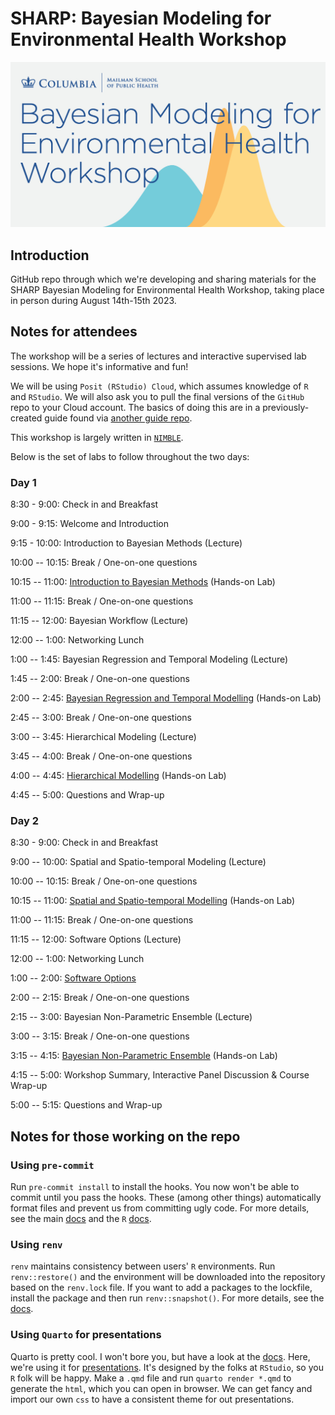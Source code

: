 # SHARP: Bayesian Modeling for Environmental Health Workshop

![course logo](assets/bmeh-1200x630.jpg)

## Introduction

GitHub repo through which we're developing and sharing materials for the SHARP Bayesian Modeling for Environmental Health Workshop, taking place in person during August 14th-15th 2023.

## Notes for attendees

The workshop will be a series of lectures and interactive supervised lab sessions. We hope it's informative and fun!

We will be using `Posit (RStudio) Cloud`, which assumes knowledge of `R` and `RStudio`. We will also ask you to pull the final versions of the `GitHub` repo to your Cloud account. The basics of doing this are in a previously-created guide found via [another guide repo](https://github.com/rmp15/rstudio_cloud_tutorial/tree/main).

This workshop is largely written in [`NIMBLE`](https://r-nimble.org/).

Below is the set of labs to follow throughout the two days:

### Day 1

8:30 - 9:00: Check in and Breakfast

9:00 - 9:15: Welcome and Introduction

9:15 - 10:00: Introduction to Bayesian Methods (Lecture)

10:00 -- 10:15: Break / One-on-one questions

10:15 -- 11:00: [Introduction to Bayesian Methods](/labs/introduction_to_bayesian_methods/introduction_to_bayesian_methods.qmd) (Hands-on Lab)

11:00 -- 11:15: Break / One-on-one questions

11:15 -- 12:00: Bayesian Workflow (Lecture)

12:00 -- 1:00: Networking Lunch

1:00 -- 1:45: Bayesian Regression and Temporal Modeling (Lecture)

1:45 -- 2:00: Break / One-on-one questions

2:00 -- 2:45: [Bayesian Regression and Temporal Modelling](/labs/bayesian_regression_and_temporal_modelling/bayesian_regression_and_temporal_modelling.qmd) (Hands-on Lab)

2:45 -- 3:00: Break / One-on-one questions

3:00 -- 3:45: Hierarchical Modeling (Lecture)

3:45 -- 4:00: Break / One-on-one questions

4:00 -- 4:45: [Hierarchical Modelling](/labs/hierarchical_modelling/hierarchical_modelling.qmd) (Hands-on Lab)

4:45 -- 5:00: Questions and Wrap-up

### Day 2

8:30 - 9:00: Check in and Breakfast

9:00 -- 10:00: Spatial and Spatio-temporal Modeling (Lecture)

10:00 -- 10:15: Break / One-on-one questions

10:15 -- 11:00: [Spatial and Spatio-temporal Modelling](/labs/spatiotemporal_models/spatiotemporal_models.qmd) (Hands-on Lab)

11:00 -- 11:15: Break / One-on-one questions

11:15 -- 12:00: Software Options (Lecture)

12:00 -- 1:00: Networking Lunch

1:00 -- 2:00: [Software Options](/labs/software_options/software_options.qmd)

2:00 -- 2:15: Break / One-on-one questions

2:15 -- 3:00: Bayesian Non-Parametric Ensemble (Lecture)

3:00 -- 3:15: Break / One-on-one questions

3:15 -- 4:15: [Bayesian Non-Parametric Ensemble](/labs/bayesian_nonparametric_ensemble/bayesian_nonparametric_ensemble.qmd) (Hands-on Lab)

4:15 -- 5:00: Workshop Summary, Interactive Panel Discussion & Course Wrap-up

5:00 -- 5:15: Questions and Wrap-up

## Notes for those working on the repo

### Using `pre-commit`

Run `pre-commit install` to install the hooks. You now won't be able to commit until you pass the hooks. These (among other things) automatically format files and prevent us from committing ugly code. For more details, see the main [docs](https://pre-commit.com/) and the `R` [docs](https://lorenzwalthert.github.io/precommit/).

### Using `renv`

`renv` maintains consistency between users' `R` environments. Run `renv::restore()` and the environment will be downloaded into the repository based on the `renv.lock` file. If you want to add a packages to the lockfile, install the package and then run `renv::snapshot()`. For more details, see the [docs](https://rstudio.github.io/renv/articles/renv.html).

### Using `Quarto` for presentations

Quarto is pretty cool. I won't bore you, but have a look at the [docs](https://quarto.org/docs/guide/). Here, we're using it for [presentations](https://quarto.org/docs/presentations/revealjs/). It's designed by the folks at `RStudio`, so you `R` folk will be happy. Make a `.qmd` file and run `quarto render *.qmd` to generate the `html`, which you can open in browser. We can get fancy and import our own `css` to have a consistent theme for out presentations.

